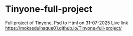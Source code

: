 # Tinyone-full-project
Full project of Tinyone, Psd to Html on 31-07-2025
Live link
https://moksedulhaque01.github.io/Tinyone-full-project/
